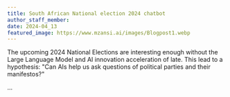 ```yaml
---
title: South African National election 2024 chatbot
author_staff_member:
date: 2024-04_13
featured_image: https://www.mzansi.ai/images/Blogpost1.webp
---
```

The upcoming 2024 National Elections are interesting enough without the Large Language Model and AI innovation acceleration of late. This lead to a hypothesis: "Can AIs help us ask questions of political parties and their manifestos?"

...